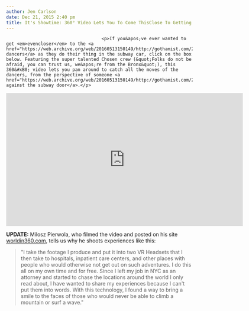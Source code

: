 ```yaml
---
author: Jen Carlson
date: Dec 21, 2015 2:40 pm
title: It's Showtime: 360° Video Lets You To Come ThisClose To Getting Kicked In The Face
---
```


	
										<p>If you&apos;ve ever wanted to get <em>evencloser</em> to the <a href="https://web.archive.org/web/20160513150149/http://gothamist.com/2014/11/07/its_showtime_in_forest.php">Showtime dancers</a> as they do their thing in the subway car, click on the box below. Featuring the super talented Chosen crew (&quot;Folks do not be afraid, you can trust us, we&apos;re from the Bronx&quot;), this 360&#xB0; video lets you pan around to catch all the moves of the dancers, from the perspective of someone <a href="https://web.archive.org/web/20160513150149/http://gothamist.com/2015/04/03/subway_door_lean_final_destination_investigation.php">leaning against the subway door</a>.</p>

<p><iframe width="640" height="360" src="https://web.archive.org/web/20160513150149if_/https://www.youtube.com/embed/BAOHGm0NhFo?controls=0" frameborder="0" allowfullscreen></iframe></p>

<p><strong>UPDATE:</strong> Milosz Pierwola, who filmed the video and posted on his site <a href="https://web.archive.org/web/20160513150149/http://worldin360.com/2015/12/360-video-subway-breakdancing/">worldin360.com</a>, tells us why he shoots experiences like this: </p>

<blockquote>&quot;I take the footage I produce and put it into two VR Headsets that I then take to hospitals, inpatient care centers, and other places with people who would otherwise not get out on such adventures. I do this all on my own time and for free. Since I left my job in NYC as an attorney and started to chase the locations around the world I only read about, I have wanted to share my experiences because I can&apos;t put them into words. With this technology, I found a way to bring a smile to the faces of those who would never be able to climb a mountain or surf a wave.&quot;</blockquote>					
										
									
				